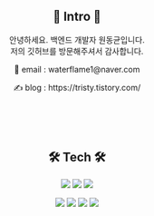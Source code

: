<!--
![header](https://capsule-render.vercel.app/api?type=cylinder&color=gradient&text=Hello%20Tristy!)
-->

<h2 align="center"> 👋 Intro 👋 </h2>
<p align="center">안녕하세요. 백엔드 개발자 원동균입니다. </br> 저의 깃허브를 방문해주셔서 감사합니다. </p> 

<p align="center"> 📨 email : waterflame1@naver.com </p>
<p align="center"> ✍ blog : https://tristy.tistory.com/ </p>

</br>
</br>
</br>

<h2 align="center"> 🛠 Tech 🛠 </h2>

<p align="center"><img src="https://img.shields.io/badge/Node.js-339933?style=flat-square&logo=Node.js&logoColor=white"/></a> <img src="https://img.shields.io/badge/NestJS-E0234E?style=flat-square&logo=NestJS&logoColor=white"/></a> <img src="https://img.shields.io/badge/JavaScript-F7DF1E?style=flat-square&logo=JavaScript&logoColor=black"/></a></p>

<p align="center"><img src="https://img.shields.io/badge/TypeScript-3178C6?style=flat-square&logo=TypeScript&logoColor=white"/></a> <img src="https://img.shields.io/badge/Oracle-F80000?style=flat-square&logo=Oracle&logoColor=white"/></a> <img src="https://img.shields.io/badge/MySQL-4479A1?style=flat-square&logo=MySQL&logoColor=white"/></a> <img src="https://img.shields.io/badge/Amazon_AWS-232F3E?style=flat-square&logo=Amazon_AWS&logoColor=white"/></a>  

</br>
</br>
</br>

<!-- <h2 align="center"> 🧬 Stat 🧬 </h2>

</br>
</br>
</br>

<p align="center"> 
<a href="https://github.com/WonDongGyun/github-readme-stats">
  <img align="center" src="https://github-readme-stats.vercel.app/api?username=WonDongGyun&show_icons=true&theme=dracula" />
</a>
</p>

</br>
</br>

<p align="center"> 
<a href="https://github.com/WonDongGyun/github-readme-stats">
  <img align="center" src="https://github-readme-stats.vercel.app/api/top-langs/?username=WonDongGyun&layout=compact&hide=Ejs,html,css" />
</a>
</p>

</br>
</br>

<p align="center"> 
<a href="https://solved.ac/wofhdjxor/">
  <img align="center" src="http://mazassumnida.wtf/api/v2/generate_badge?boj=wofhdjxor" />
</a>
</p>

</br>
</br> -->

<!--
![footer](https://capsule-render.vercel.app/api?type=cylinder&color=gradient)
-->
<!--
**WonDongGyun/WonDongGyun** is a ✨ _special_ ✨ repository because its `README.md` (this file) appears on your GitHub profile.

Here are some ideas to get you started:

- 🔭 I’m currently working on ...
- 🌱 I’m currently learning ...
- 👯 I’m looking to collaborate on ...
- 🤔 I’m looking for help with ...
- 💬 Ask me about ...
- 📫 How to reach me: ...
- 😄 Pronouns: ...
- ⚡ Fun fact: ...
-->

